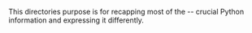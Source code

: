 This directories purpose is for recapping most of the -- 
crucial Python information and expressing it differently.